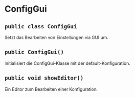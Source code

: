 # ConfigGui


## `public class ConfigGui`

Setzt das Bearbeiten von Einstellungen via GUI um.

## `public ConfigGui()`

Initialisiert die ConfigGui-Klasse mit der default-Konfiguration.

## `public void showEditor()`

Ein Editor zum Bearbeiten einer Konfiguration.
